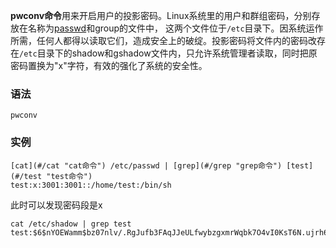 **pwconv命令**用来开启用户的投影密码。Linux系统里的用户和群组密码，分别存放在名称为[passwd](#/passwd "passwd命令")和group的文件中， 这两个文件位于`/etc`目录下。因系统运作所需，任何人都得以读取它们，造成安全上的破绽。投影密码将文件内的密码改存在`/etc`目录下的shadow和gshadow文件内，只允许系统管理者读取，同时把原密码置换为"x"字符，有效的强化了系统的安全性。

### 语法  

```
pwconv
```

### 实例  

```
[cat](#/cat "cat命令") /etc/passwd | [grep](#/grep "grep命令") [test](#/test "test命令")
test:x:3001:3001::/home/test:/bin/sh
```

此时可以发现密码段是x

```
cat /etc/shadow | grep test
test:$6$nYOEWamm$bz07nlv/.RgJufb3FAqJJeULfwybzgxmrWqbk7O4vI0KsT6N.ujrh6dDIUcAJdfjksyuyAFDPIngZeD3cgcf.0:15022:0:99999:7:::
```
